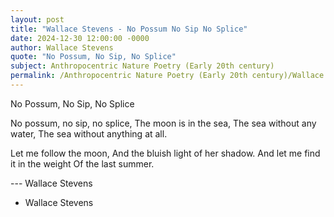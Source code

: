 ```yaml
---
layout: post
title: "Wallace Stevens - No Possum No Sip No Splice"
date: 2024-12-30 12:00:00 -0000
author: Wallace Stevens
quote: "No Possum, No Sip, No Splice"
subject: Anthropocentric Nature Poetry (Early 20th century)
permalink: /Anthropocentric Nature Poetry (Early 20th century)/Wallace Stevens/Wallace Stevens - No Possum No Sip No Splice
---
```


No Possum, No Sip, No Splice

No possum, no sip, no splice,
The moon is in the sea,
The sea without any water,
The sea without anything at all.

Let me follow the moon,
And the bluish light of her shadow.
And let me find it in the weight
Of the last summer.

--- Wallace Stevens

- Wallace Stevens
